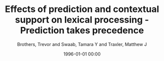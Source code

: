 ---
layout: post
title: Effects of prediction and contextual support on lexical processing - Prediction takes precedence

date: 1996-01-01 00:00
author: Brothers, Trevor and Swaab, Tamara Y and Traxler, Matthew J
tags: ["event-related potentials","n250","n400","prediction","sentence processing"]
journal: Cognition

link: https://doi.org/10.1016/j.cognition.2014.10.017

year: 2015
---